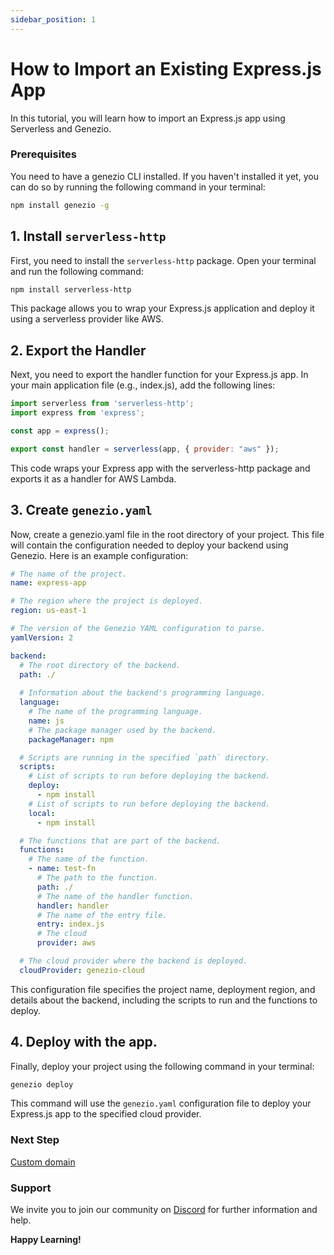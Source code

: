 ```yaml
---
sidebar_position: 1
---
```


# How to Import an Existing Express.js App

In this tutorial, you will learn how to import an Express.js app using Serverless and Genezio.

### Prerequisites

You need to have a genezio CLI installed. If you haven't installed it yet, you can do so by running the following command in your terminal:

```bash
npm install genezio -g
```

## 1. Install `serverless-http`

First, you need to install the `serverless-http` package. Open your terminal and run the following command:

```bash
npm install serverless-http
```

This package allows you to wrap your Express.js application and deploy it using a serverless provider like AWS.

## 2. Export the Handler

Next, you need to export the handler function for your Express.js app. In your main application file (e.g., index.js), add the following lines:

```javascript title="index.js"
import serverless from 'serverless-http';
import express from 'express';

const app = express();

export const handler = serverless(app, { provider: "aws" });
```

This code wraps your Express app with the serverless-http package and exports it as a handler for AWS Lambda.

## 3. Create `genezio.yaml`
Now, create a genezio.yaml file in the root directory of your project. This file will contain the configuration needed to deploy your backend using Genezio. Here is an example configuration:
```yaml
# The name of the project.
name: express-app

# The region where the project is deployed.
region: us-east-1

# The version of the Genezio YAML configuration to parse.
yamlVersion: 2

backend:
  # The root directory of the backend.
  path: ./
  
  # Information about the backend's programming language.
  language:
    # The name of the programming language.
    name: js
    # The package manager used by the backend.
    packageManager: npm

  # Scripts are running in the specified `path` directory.
  scripts:
    # List of scripts to run before deploying the backend.
    deploy:
      - npm install
    # List of scripts to run before deploying the backend.
    local:
      - npm install

  # The functions that are part of the backend.
  functions:
    # The name of the function.
    - name: test-fn
      # The path to the function.
      path: ./
      # The name of the handler function.
      handler: handler
      # The name of the entry file.
      entry: index.js
      # The cloud
      provider: aws

  # The cloud provider where the backend is deployed.
  cloudProvider: genezio-cloud
```

This configuration file specifies the project name, deployment region, and details about the backend, including the scripts to run and the functions to deploy.

## 4. Deploy with the app.

Finally, deploy your project using the following command in your terminal:

```bash
genezio deploy
```

This command will use the `genezio.yaml` configuration file to deploy your Express.js app to the specified cloud provider.

### Next Step

[Custom domain](/docs/features/custom-domain-configuration.md)

### Support <a href="#support" id="support"></a>

We invite you to join our community on [Discord](https://discord.gg/uc9H5YKjXv) for further information and help.

**Happy Learning!**
